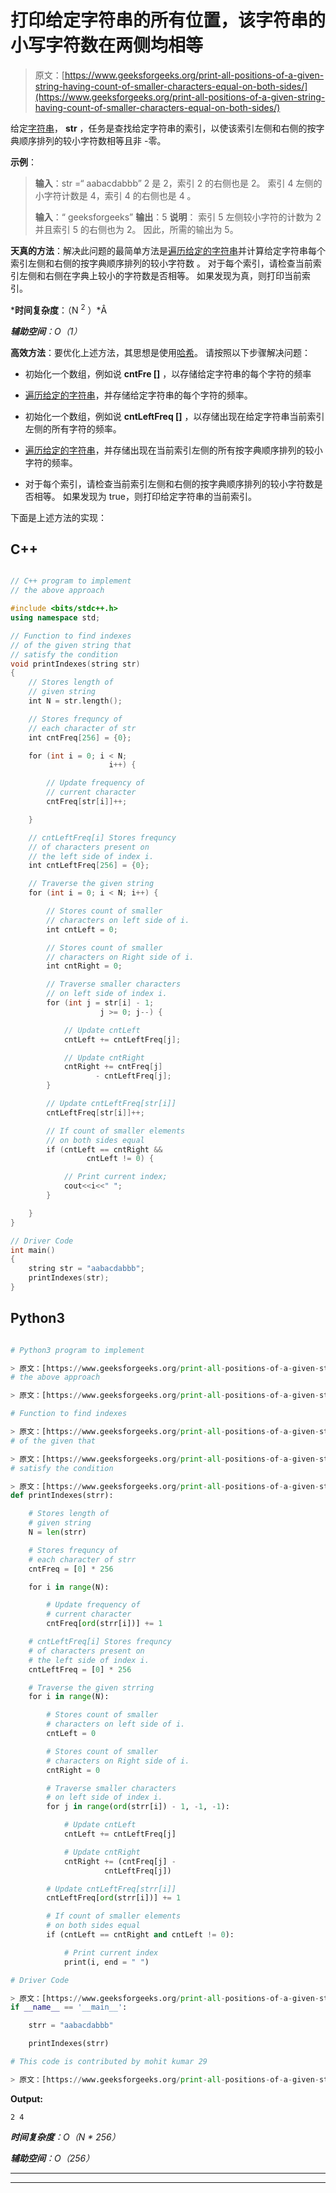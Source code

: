 # 打印给定字符串的所有位置，该字符串的小写字符数在两侧均相等

> 原文：[https://www.geeksforgeeks.org/print-all-positions-of-a-given-string-having-count-of-smaller-characters-equal-on-both-sides/](https://www.geeksforgeeks.org/print-all-positions-of-a-given-string-having-count-of-smaller-characters-equal-on-both-sides/)

给定[字符串](https://www.geeksforgeeks.org/string-data-structure/)， **str** ，任务是查找给定字符串的索引，以使该索引左侧和右侧的按字典顺序排列的较小字符数相等且非 -零。

**示例**：

> **输入**：str =“ aabacdabbb” 2 是 2，索引 2 的右侧也是 2。
> 索引 4 左侧的小字符计数是 4，索引 4 的右侧也是 4 。
> 
> **输入**：“ geeksforgeeks”
> **输出**：5
> **说明**：
> 索引 5 左侧较小字符的计数为 2 并且索引 5 的右侧也为 2。
> 因此，所需的输出为 5。

**天真的方法**：解决此问题的最简单方法是[遍历给定的字符串](https://www.geeksforgeeks.org/strings-in-c-2/)并计算给定字符串每个索引左侧和右侧的按字典顺序排列的较小字符数 。 对于每个索引，请检查当前索引左侧和右侧在字典上较小的字符数是否相等。 如果发现为真，则打印当前索引。

***时间复杂度**：（N <sup>2</sup> ）*Â

***辅助空间**：O（1）*

**高效方法**：要优化上述方法，其思想是使用[哈希](https://www.geeksforgeeks.org/hashing-data-structure/)。 请按照以下步骤解决问题：

*   初始化一个数组，例如说 **cntFre []** ，以存储给定字符串的每个字符的频率

*   [遍历给定的字符串](https://www.geeksforgeeks.org/strings-in-c-2/)，并存储给定字符串的每个字符的频率。

*   初始化一个数组，例如说 **cntLeftFreq []** ，以存储出现在给定字符串当前索引左侧的所有字符的频率。

*   [遍历给定的字符串](https://www.geeksforgeeks.org/strings-in-c-2/)，并存储出现在当前索引左侧的所有按字典顺序排列的较小字符的频率。

*   对于每个索引，请检查当前索引左侧和右侧的按字典顺序排列的较小字符数是否相等。 如果发现为 true，则打印给定字符串的当前索引。

下面是上述方法的实现：

## C++

```cpp

// C++ program to implement 
// the above approach 

#include <bits/stdc++.h> 
using namespace std; 

// Function to find indexes 
// of the given string that  
// satisfy the condition 
void printIndexes(string str) 
{ 
    // Stores length of  
    // given string 
    int N = str.length(); 

    // Stores frequncy of 
    // each character of str 
    int cntFreq[256] = {0}; 

    for (int i = 0; i < N;  
                      i++) { 

        // Update frequency of 
        // current character 
        cntFreq[str[i]]++; 

    } 

    // cntLeftFreq[i] Stores frequncy 
    // of characters present on 
    // the left side of index i. 
    int cntLeftFreq[256] = {0}; 

    // Traverse the given string 
    for (int i = 0; i < N; i++) { 

        // Stores count of smaller 
        // characters on left side of i. 
        int cntLeft = 0; 

        // Stores count of smaller 
        // characters on Right side of i. 
        int cntRight = 0; 

        // Traverse smaller characters 
        // on left side of index i. 
        for (int j = str[i] - 1;  
                    j >= 0; j--) { 

            // Update cntLeft    
            cntLeft += cntLeftFreq[j]; 

            // Update cntRight 
            cntRight += cntFreq[j] 
                   - cntLeftFreq[j]; 
        } 

        // Update cntLeftFreq[str[i]] 
        cntLeftFreq[str[i]]++; 

        // If count of smaller elements 
        // on both sides equal 
        if (cntLeft == cntRight && 
                 cntLeft != 0) { 

            // Print current index; 
            cout<<i<<" "; 
        } 

    } 
} 

// Driver Code  
int main() 
{ 
    string str = "aabacdabbb"; 
    printIndexes(str); 
} 

```

## Python3

```py

# Python3 program to implement 

> 原文：[https://www.geeksforgeeks.org/print-all-positions-of-a-given-string-having-count-of-smaller-characters-equal-on-both-sides/](https://www.geeksforgeeks.org/print-all-positions-of-a-given-string-having-count-of-smaller-characters-equal-on-both-sides/)
# the above approach 

> 原文：[https://www.geeksforgeeks.org/print-all-positions-of-a-given-string-having-count-of-smaller-characters-equal-on-both-sides/](https://www.geeksforgeeks.org/print-all-positions-of-a-given-string-having-count-of-smaller-characters-equal-on-both-sides/)

# Function to find indexes 

> 原文：[https://www.geeksforgeeks.org/print-all-positions-of-a-given-string-having-count-of-smaller-characters-equal-on-both-sides/](https://www.geeksforgeeks.org/print-all-positions-of-a-given-string-having-count-of-smaller-characters-equal-on-both-sides/)
# of the given that 

> 原文：[https://www.geeksforgeeks.org/print-all-positions-of-a-given-string-having-count-of-smaller-characters-equal-on-both-sides/](https://www.geeksforgeeks.org/print-all-positions-of-a-given-string-having-count-of-smaller-characters-equal-on-both-sides/)
# satisfy the condition 

> 原文：[https://www.geeksforgeeks.org/print-all-positions-of-a-given-string-having-count-of-smaller-characters-equal-on-both-sides/](https://www.geeksforgeeks.org/print-all-positions-of-a-given-string-having-count-of-smaller-characters-equal-on-both-sides/)
def printIndexes(strr): 

    # Stores length of 
    # given string 
    N = len(strr) 

    # Stores frequncy of 
    # each character of strr 
    cntFreq = [0] * 256

    for i in range(N): 

        # Update frequency of 
        # current character 
        cntFreq[ord(strr[i])] += 1

    # cntLeftFreq[i] Stores frequncy 
    # of characters present on 
    # the left side of index i. 
    cntLeftFreq = [0] * 256

    # Traverse the given strring 
    for i in range(N): 

        # Stores count of smaller 
        # characters on left side of i. 
        cntLeft = 0

        # Stores count of smaller 
        # characters on Right side of i. 
        cntRight = 0

        # Traverse smaller characters 
        # on left side of index i. 
        for j in range(ord(strr[i]) - 1, -1, -1): 

            # Update cntLeft 
            cntLeft += cntLeftFreq[j] 

            # Update cntRight 
            cntRight += (cntFreq[j] - 
                     cntLeftFreq[j]) 

        # Update cntLeftFreq[strr[i]] 
        cntLeftFreq[ord(strr[i])] += 1

        # If count of smaller elements 
        # on both sides equal 
        if (cntLeft == cntRight and cntLeft != 0): 

            # Print current index 
            print(i, end = " ") 

# Driver Code 

> 原文：[https://www.geeksforgeeks.org/print-all-positions-of-a-given-string-having-count-of-smaller-characters-equal-on-both-sides/](https://www.geeksforgeeks.org/print-all-positions-of-a-given-string-having-count-of-smaller-characters-equal-on-both-sides/)
if __name__ == '__main__': 

    strr = "aabacdabbb"

    printIndexes(strr) 

# This code is contributed by mohit kumar 29

> 原文：[https://www.geeksforgeeks.org/print-all-positions-of-a-given-string-having-count-of-smaller-characters-equal-on-both-sides/](https://www.geeksforgeeks.org/print-all-positions-of-a-given-string-having-count-of-smaller-characters-equal-on-both-sides/)

```

**Output:** 

```
2 4

```

***时间复杂度**：O（N * 256）*

***辅助空间**：O（256）*



* * *

* * *




